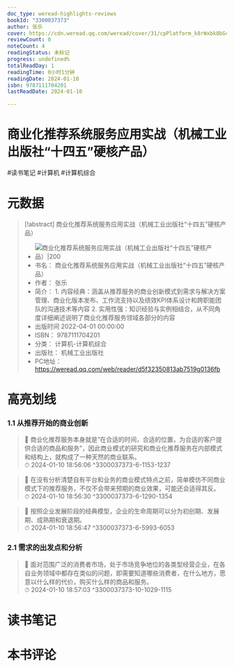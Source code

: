 ```yaml
---
doc_type: weread-highlights-reviews
bookId: "3300037373"
author: 张乐
cover: https://cdn.weread.qq.com/weread/cover/31/cpPlatform_k8rWxbk8bGcDKWu8EZ1oVa/t7_cpPlatform_k8rWxbk8bGcDKWu8EZ1oVa.jpg
reviewCount: 0
noteCount: 4
readingStatus: 未标记
progress: undefined%
totalReadDay: 1
readingTime: 0小时1分钟
readingDate: 2024-01-10
isbn: 9787111704201
lastReadDate: 2024-01-10

---
```

# 商业化推荐系统服务应用实战（机械工业出版社“十四五”硬核产品）

#读书笔记 #计算机 #计算机综合

# 元数据
> [!abstract] 商业化推荐系统服务应用实战（机械工业出版社“十四五”硬核产品）
> - ![ 商业化推荐系统服务应用实战（机械工业出版社“十四五”硬核产品）|200](https://cdn.weread.qq.com/weread/cover/31/cpPlatform_k8rWxbk8bGcDKWu8EZ1oVa/t7_cpPlatform_k8rWxbk8bGcDKWu8EZ1oVa.jpg)
> - 书名： 商业化推荐系统服务应用实战（机械工业出版社“十四五”硬核产品）
> - 作者： 张乐
> - 简介： 1. 内容经典：涵盖从推荐服务的商业创新模式到需求与解决方案管理、商业化版本发布、工作流支持以及绩效KPI体系设计和跨职能团队的沟通技术等内容 2. 实用性强：知识经验与实例相结合，从不同角度详细阐述说明了商业化推荐服务领域各部分的内容
> - 出版时间 2022-04-01 00:00:00
> - ISBN： 9787111704201
> - 分类： 计算机-计算机综合
> - 出版社： 机械工业出版社
> - PC地址：https://weread.qq.com/web/reader/d5f32350813ab7519g0136fb

# 高亮划线

### 1.1 从推荐开始的商业创新

> 📌 商业化推荐服务本身就是“在合适的时间，合适的位置，为合适的客户提供合适的商品和服务”，因此商业模式的研究和商业化推荐服务在内部模式和结构上，就构成了一种天然的商业联系。  
> ⏱ 2024-01-10 18:56:06 ^3300037373-6-1153-1237

> 📌 在没有分析清楚自有平台和业务的商业模式特点之前，简单模仿不同商业模式下的推荐服务，不仅不会带来预期的商业效果，可能还会适得其反。  
> ⏱ 2024-01-10 18:56:30 ^3300037373-6-1290-1354

> 📌 按照企业发展阶段的经典模型，企业的生命周期可以分为初创期、发展期、成熟期和衰退期。  
> ⏱ 2024-01-10 18:56:47 ^3300037373-6-5993-6053

### 2.1 需求的出发点和分析

> 📌 面对范围广泛的消费者市场，处于市场竞争地位的各类型经营企业，在各自业务领域中都存在类似的问题，即需要知道哪些消费者，在什么地方，愿意以什么样的代价，购买什么样的商品和服务。  
> ⏱ 2024-01-10 18:57:03 ^3300037373-10-1029-1115

# 读书笔记

# 本书评论
